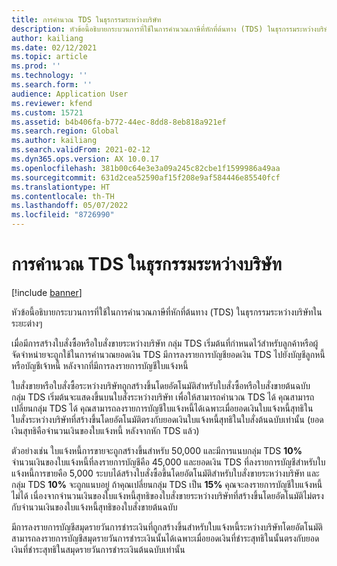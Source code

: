 ```yaml
---
title: การคํานวณ TDS ในธุรกรรมระหว่างบริษัท
description: หัวข้อนี้อธิบายกระบวนการที่ใช้ในการคํานวณภาษีที่หักที่ต้นทาง (TDS) ในธุรกรรมระหว่างบริษัทในระยะต่างๆ
author: kailiang
ms.date: 02/12/2021
ms.topic: article
ms.prod: ''
ms.technology: ''
ms.search.form: ''
audience: Application User
ms.reviewer: kfend
ms.custom: 15721
ms.assetid: b4b406fa-b772-44ec-8dd8-8eb818a921ef
ms.search.region: Global
ms.author: kailiang
ms.search.validFrom: 2021-02-12
ms.dyn365.ops.version: AX 10.0.17
ms.openlocfilehash: 381b00c64e3e3a09a245c82cbe1f1599986a49aa
ms.sourcegitcommit: 631d2cea52590af15f208e9af584446e85540fcf
ms.translationtype: HT
ms.contentlocale: th-TH
ms.lasthandoff: 05/07/2022
ms.locfileid: "8726990"
---
```

# <a name="tds-calculation-on-intercompany-transactions"></a>การคํานวณ TDS ในธุรกรรมระหว่างบริษัท

[!include [banner](../includes/banner.md)]

หัวข้อนี้อธิบายกระบวนการที่ใช้ในการคํานวณภาษีที่หักที่ต้นทาง (TDS) ในธุรกรรมระหว่างบริษัทในระยะต่างๆ

เมื่อมีการสร้างใบสั่งซื้อหรือใบสั่งขายระหว่างบริษัท กลุ่ม TDS เริ่มต้นที่กําหนดไว้สำหรับลูกค้าหรือผู้จัดจำหน่ายจะถูกใช้ในการคํานวณยอดเงิน TDS มีการลงรายการบัญชียอดเงิน TDS ไปยังบัญชีลูกหนี้หรือบัญชีเจ้าหนี้ หลังจากที่มีการลงรายการบัญชีใบแจ้งหนี้

ใบสั่งขายหรือใบสั่งซื้อระหว่างบริษัทถูกสร้างขึ้นโดยอัตโนมัติสำหรับใบสั่งซื้อหรือใบสั่งขายต้นฉบับ กลุ่ม TDS เริ่มต้นจะแสดงขึ้นบนใบสั่งระหว่างบริษัท เพื่อให้สามารถคํานวณ TDS ได้ คุณสามารถเปลี่ยนกลุ่ม TDS ได้ คุณสามารถลงรายการบัญชีใบแจ้งหนี้ได้เฉพาะเมื่อยอดเงินใบแจ้งหนี้สุทธิในใบสั่งระหว่างบริษัทที่สร้างขึ้นโดยอัตโนมัติตรงกับยอดเงินใบแจ้งหนี้สุทธิในใบสั่งต้นฉบับเท่านั้น (ยอดเงินสุทธิคือจำนวนเงินของใบแจ้งหนี้ หลังจากหัก TDS แล้ว)

ตัวอย่างเช่น ใบแจ้งหนี้การขายจะถูกสร้างขึ้นสำหรับ 50,000 และมีการแนบกลุ่ม TDS **10%** จำนวนเงินของใบแจ้งหนี้ที่ลงรายการบัญชีคือ 45,000 และยอดเงิน TDS ที่ลงรายการบัญชีสำหรับใบแจ้งหนี้การขายคือ 5,000 ระบบได้สร้างใบสั่งซื้อขึ้นโดยอัตโนมัติสำหรับใบสั่งขายระหว่างบริษัท และกลุ่ม TDS  **10%** จะถูกแนบอยู่ ถ้าคุณเปลี่ยนกลุ่ม TDS เป็น **15%** คุณจะลงรายการบัญชีใบแจ้งหนี้ไม่ได้ เนื่องจากจำนวนเงินของใบแจ้งหนี้สุทธิของใบสั่งขายระหว่างบริษัทที่สร้างขึ้นโดยอัตโนมัติไม่ตรงกับจำนวนเงินของใบแจ้งหนี้สุทธิของใบสั่งขายต้นฉบับ

มีการลงรายการบัญชีสมุดรายวันการชำระเงินที่ถูกสร้างขึ้นสำหรับใบแจ้งหนี้ระหว่างบริษัทโดยอัตโนมัติ สามารถลงรายการบัญชีสมุดรายวันการชำระเงินนั้นได้เฉพาะเมื่อยอดเงินที่ชำระสุทธิในนั้นตรงกับยอดเงินที่ชำระสุทธิในสมุดรายวันการชำระเงินต้นฉบับเท่านั้น
